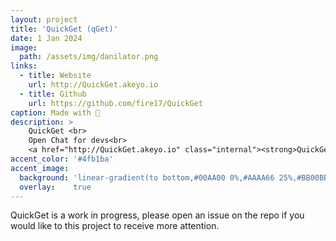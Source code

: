 ```yaml
---
layout: project
title: 'QuickGet (qGet)'
date: 1 Jan 2024
image:  
  path: /assets/img/danilator.png
links:
  - title: Website
    url: http://QuickGet.akeyo.io
  - title: Github
    url: https://github.com/fire17/QuickGet
caption: Made with 💚
description: >
    QuickGet <br>
    Open Chat for devs<br>
    <a href="http://QuickGet.akeyo.io" class="internal"><strong>QuickGet.akeyo.io</strong></a>
accent_color: '#4fb1ba'
accent_image:
  background: 'linear-gradient(to bottom,#00AA00 0%,#AAAA66 25%,#BB00BB 50%,#3c929e 70%,#ffffff 100%)'
  overlay:    true
---
```

<!-- screenshot: /assets/img/danilator.png -->

QuickGet is a work in progress, please open an issue on the repo if you would like to this project to receive more attention.
<!-- <a href="http://danilator.wholesome.garden" class="internal"><strong>Danilator.Wholesome.Garden</strong></a> -->
